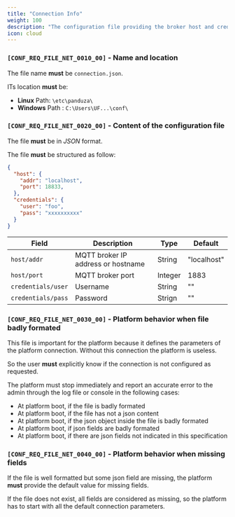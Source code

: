 ```yaml
---
title: "Connection Info"
weight: 100
description: "The configuration file providing the broker host and credentials that must be used by the platform"
icon: cloud
---
```


### `[CONF_REQ_FILE_NET_0010_00]` - Name and location

The file name **must** be `connection.json`.

ITs location **must** be:

- **Linux** Path: `\etc\panduza\`
- **Windows** Path : `C:\Users\UF...\conf\` 

### `[CONF_REQ_FILE_NET_0020_00]` - Content of the configuration file

The file **must** be in *JSON* format.

The file **must** be structured as follow:

```json
{
  "host": {
    "addr": "localhost",
    "port": 18833,
  },
  "credentials": {
    "user": "foo",
    "pass": "xxxxxxxxxx"
  }
}
```

| Field              | Description                        | Type    | Default     |
| ------------------ | ---------------------------------- | ------- | ----------- |
| `host/addr`        | MQTT broker IP address or hostname | String  | "localhost" |
| `host/port`        | MQTT broker port                   | Integer | 1883        |
| `credentials/user` | Username                           | String  | ""          |
| `credentials/pass` | Password                           | Strign  | ""          |

### `[CONF_REQ_FILE_NET_0030_00]` - Platform behavior when file badly formated

This file is important for the platform because it defines the parameters of the platform connection. Without this connection the platform is useless.

So the user **must** explicitly know if the connection is not configured as requested.

The platform must stop immediately and report an accurate error to the admin through the log file or console in the following cases:

- At platform boot, if the file is badly formated
- At platform boot, if the file has not a json content
- At platform boot, if the json object inside the file is badly formated
- At platform boot, if json fields are badly formated
- At platform boot, if there are json fields not indicated in this specification

### `[CONF_REQ_FILE_NET_0040_00]` - Platform behavior when missing fields

If the file is well formatted but some json field are missing, the platform **must** provide the default value for missing fields.

If the file does not exist, all fields are considered as missing, so the platform has to start with all the default connection parameters.
